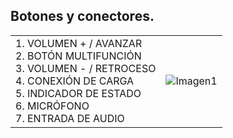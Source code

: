## Botones y conectores.

|  |  |
|:-------|:-------|
|1.	VOLUMEN + / AVANZAR <br> 2.	BOTÓN MULTIFUNCIÓN <br> 3.	VOLUMEN - / RETROCESO <br> 4. CONEXIÓN DE CARGA <br> 5.	INDICADOR DE ESTADO <br> 6.	MICRÓFONO <br> 7. ENTRADA DE AUDIO	 <br>|![Imagen1](http://static.energysistem.com/images/manuals/42483/58737bb9c1e86.jpg)|

